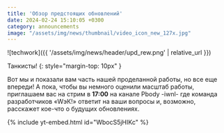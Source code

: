 ```yaml
---
title: 'Обзор предстоящих обновлений' 
date: 2024-02-24 15:10:05 +0300
category: announcements
image: "/assets/img/news/thumbnail/video_icon_new_127x.jpg"
---
```

<p style="display: none">Команда «WoT это Классика!» вместе с Pbody -iwnl- смотрят на предстоящие обновления и отвечают на вопросы.</p>

![techwork]({{ '/assets/img/news/header/upd_rew.png' | relative_url }})

Танкисты!
{: style="margin-top: 10px" }

Вот мы и показали вам часть нашей проделанной работы, но все еще впереди! А пока, чтобы вы немного оценили масштаб работы, приглашаем вас на стрим в **17:00** на канале Pbody -iwnl- где команда разработчиков «WэК!» ответит на ваши вопросы и, возможно, расскажет кое-что о будущих обновлениях.

{% include yt-embed.html id="WbocS5jHIKc" %}  